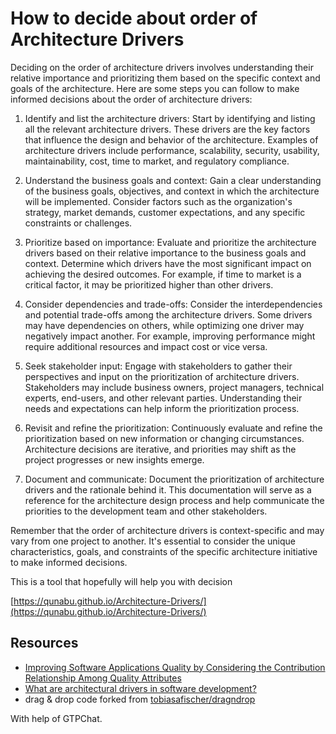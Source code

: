 # How to decide about order of Architecture Drivers

Deciding on the order of architecture drivers involves understanding their relative importance and prioritizing them based on the specific context and goals of the architecture. Here are some steps you can follow to make informed decisions about the order of architecture drivers:

1. Identify and list the architecture drivers: Start by identifying and listing all the relevant architecture drivers. These drivers are the key factors that influence the design and behavior of the architecture. Examples of architecture drivers include performance, scalability, security, usability, maintainability, cost, time to market, and regulatory compliance.

2. Understand the business goals and context: Gain a clear understanding of the business goals, objectives, and context in which the architecture will be implemented. Consider factors such as the organization's strategy, market demands, customer expectations, and any specific constraints or challenges.

3. Prioritize based on importance: Evaluate and prioritize the architecture drivers based on their relative importance to the business goals and context. Determine which drivers have the most significant impact on achieving the desired outcomes. For example, if time to market is a critical factor, it may be prioritized higher than other drivers.

4. Consider dependencies and trade-offs: Consider the interdependencies and potential trade-offs among the architecture drivers. Some drivers may have dependencies on others, while optimizing one driver may negatively impact another. For example, improving performance might require additional resources and impact cost or vice versa.

5. Seek stakeholder input: Engage with stakeholders to gather their perspectives and input on the prioritization of architecture drivers. Stakeholders may include business owners, project managers, technical experts, end-users, and other relevant parties. Understanding their needs and expectations can help inform the prioritization process.

6. Revisit and refine the prioritization: Continuously evaluate and refine the prioritization based on new information or changing circumstances. Architecture decisions are iterative, and priorities may shift as the project progresses or new insights emerge.

7. Document and communicate: Document the prioritization of architecture drivers and the rationale behind it. This documentation will serve as a reference for the architecture design process and help communicate the priorities to the development team and other stakeholders.

Remember that the order of architecture drivers is context-specific and may vary from one project to another. It's essential to consider the unique characteristics, goals, and constraints of the specific architecture initiative to make informed decisions.

This is a tool that hopefully will help you with decision

[https://qunabu.github.io/Architecture-Drivers/](https://qunabu.github.io/Architecture-Drivers/)

## Resources

-  [Improving Software Applications Quality by Considering the Contribution Relationship Among Quality Attributes](https://www.researchgate.net/publication/303028310_Improving_Software_Applications_Quality_by_Considering_the_Contribution_Relationship_Among_Quality_Attributes)
-  [What are architectural drivers in software development?](https://appunite.com/blog/what-are-architectural-drivers-in-software-development)
-  drag & drop code forked from [tobiasafischer/dragndrop](https://github.com/tobiasafischer/dragndrop)

With help of GTPChat.

